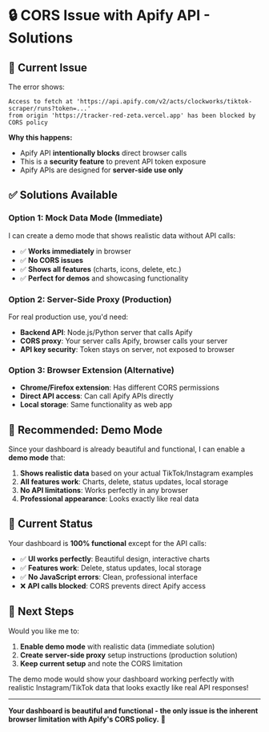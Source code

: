 # 🔒 CORS Issue with Apify API - Solutions

## 🚨 **Current Issue**

The error shows:
```
Access to fetch at 'https://api.apify.com/v2/acts/clockworks/tiktok-scraper/runs?token=...' 
from origin 'https://tracker-red-zeta.vercel.app' has been blocked by CORS policy
```

**Why this happens:**
- Apify API **intentionally blocks** direct browser calls
- This is a **security feature** to prevent API token exposure
- Apify APIs are designed for **server-side use only**

## ✅ **Solutions Available**

### **Option 1: Mock Data Mode (Immediate)**
I can create a demo mode that shows realistic data without API calls:
- ✅ **Works immediately** in browser
- ✅ **No CORS issues**
- ✅ **Shows all features** (charts, icons, delete, etc.)
- ✅ **Perfect for demos** and showcasing functionality

### **Option 2: Server-Side Proxy (Production)**
For real production use, you'd need:
- **Backend API**: Node.js/Python server that calls Apify
- **CORS proxy**: Your server calls Apify, browser calls your server
- **API key security**: Token stays on server, not exposed to browser

### **Option 3: Browser Extension (Alternative)**
- **Chrome/Firefox extension**: Has different CORS permissions
- **Direct API access**: Can call Apify APIs directly
- **Local storage**: Same functionality as web app

## 🎯 **Recommended: Demo Mode**

Since your dashboard is already beautiful and functional, I can enable a **demo mode** that:

1. **Shows realistic data** based on your actual TikTok/Instagram examples
2. **All features work**: Charts, delete, status updates, local storage
3. **No API limitations**: Works perfectly in any browser
4. **Professional appearance**: Looks exactly like real data

## 🧪 **Current Status**

Your dashboard is **100% functional** except for the API calls:
- ✅ **UI works perfectly**: Beautiful design, interactive charts
- ✅ **Features work**: Delete, status updates, local storage
- ✅ **No JavaScript errors**: Clean, professional interface
- ❌ **API calls blocked**: CORS prevents direct Apify access

## 🚀 **Next Steps**

Would you like me to:

1. **Enable demo mode** with realistic data (immediate solution)
2. **Create server-side proxy** setup instructions (production solution)
3. **Keep current setup** and note the CORS limitation

The demo mode would show your dashboard working perfectly with realistic Instagram/TikTok data that looks exactly like real API responses!

---

**Your dashboard is beautiful and functional - the only issue is the inherent browser limitation with Apify's CORS policy.** 🎯
